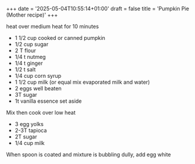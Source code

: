 +++
date = '2025-05-04T10:55:14+01:00'
draft = false
title = 'Pumpkin Pie (Mother recipe)'
+++

heat over medium heat for 10 minutes

* 1 1/2 cup cooked or canned pumpkin
* 1/2 cup sugar
* 2 T flour
* 1/4 t nutmeg
* 1/4 t ginger
* 1/2 t salt
* 1/4 cup corn syrup
* 1 1/2 cup milk (or equal mix evaporated milk and water)
* 2 eggs well beaten
* 3T sugar
* 1t vanilla essence
set aside

Mix then cook over low heat
* 3 egg yolks
* 2-3T tapioca
* 2T sugar
* 1/4 cup milk

When spoon is coated and mixture is bubbling dully, add egg white




